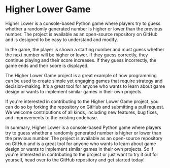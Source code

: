 # Higher Lower Game


Higher Lower is a console-based Python game where players try to guess whether a randomly generated number is higher or lower than the previous number. The project is available as an open-source repository on GitHub and is designed to be easy to understand and modify.

In the game, the player is shown a starting number and must guess whether the next number will be higher or lower. If they guess correctly, they continue playing and their score increases. If they guess incorrectly, the game ends and their score is displayed.

The Higher Lower Game project is a great example of how programming can be used to create simple yet engaging games that require strategy and decision-making. It's a great tool for anyone who wants to learn about game design or wants to implement similar games in their own projects.

If you're interested in contributing to the Higher Lower Game project, you can do so by forking the repository on GitHub and submitting a pull request. We welcome contributions of all kinds, including new features, bug fixes, and improvements to the existing codebase.

In summary, Higher Lower is a console-based Python game where players try to guess whether a randomly generated number is higher or lower than the previous number. The project is available as an open-source repository on GitHub and is a great tool for anyone who wants to learn about game design or wants to implement similar games in their own projects. So if you're interested in contributing to the project or just want to try it out for yourself, head over to the GitHub repository and get started today!